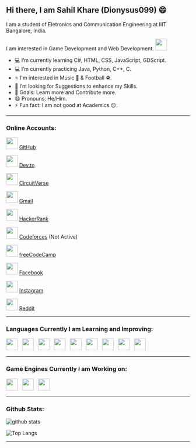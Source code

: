 ## Hi there, I am Sahil Khare (Dionysus099) 😄

I am a student of Eletronics and Communication Engineering at IIIT Bangalore, India.

I am interested in Game Development and Web Development. <img height="32" width="32" src="https://img.icons8.com/nolan/2x/programming.png" />

- 💻 I’m currently learning C#, HTML, CSS, JavaScript, GDScript.
- 💻 I’m currently practicing Java, Python, C++, C.
- ⭐ I'm interested in Music 🎼 & Football ⚽.
- 🤔 I’m looking for Suggestions to enhance my Skills.
- 🥅 Goals: Learn more and Contribute more.
- 😄 Pronouns: He/Him.
- ⚡ Fun fact: I am not good at Academics ☹.

---

###   Online Accounts:

<img height="32" width="32" src="https://img.icons8.com/nolan/2x/github.png" /> [GitHub]

<img height="32" width="32" src="https://cdn1.iconfinder.com/data/icons/logos-and-brands-3/512/84_Dev_logo_logos-512.png" /> [Dev.to]

<img height="32" width="32" src="https://pbs.twimg.com/profile_images/1232053138212847617/EPE--hw8_400x400.jpg" /> [CircuitVerse]

<img height="32" width="32" src="https://img.icons8.com/fluent/2x/gmail.png" /> [Gmail]

<img height="32" width="32" src="https://upload.wikimedia.org/wikipedia/commons/4/40/HackerRank_Icon-1000px.png" /> [HackerRank]

<img height="32" width="32" src="https://1.bp.blogspot.com/-pBimI1ZhYAA/Wnde0nmCz8I/AAAAAAAABPI/5LZ2y9tBOZIV-pm9KNbyNy3WZJkGS54WgCPcBGAYYCw/s1600/codeforce.png" /> [Codeforces] (Not Active)

<img height="32" width="32" src="https://res-4.cloudinary.com/crunchbase-production/image/upload/c_lpad,f_auto,q_auto:eco/ikqra03zdnggljdu5vv0" /> [freeCodeCamp]

<img height="32" width="32" src="https://img.icons8.com/nolan/2x/facebook-new.png" /> [Facebook]

<img height="32" width="32" src="https://img.icons8.com/fluent/2x/instagram-new.png" /> [Instagram]


<img height="32" width="32" src="https://img.icons8.com/nolan/2x/reddit.png" /> [Reddit]


---

### Languages Currently I am Learning and Improving:

<img height="32" width="32" src="https://www.flaticon.com/svg/static/icons/svg/226/226777.svg" /> &nbsp;
<img height="32" width="32" src="https://img.icons8.com/color/2x/c-plus-plus-logo.png" /> &nbsp;
<img height="32" width="32" src="https://img.icons8.com/color/2x/python.png" /> &nbsp;
<img height="32" width="32" src="https://img.icons8.com/color/2x/c-programming.png" /> &nbsp;
<img height="32" width="32" src="https://img.icons8.com/color/2x/html-5.png" /> &nbsp;
<img height="32" width="32" src="https://img.icons8.com/color/2x/css3.png" /> &nbsp;
<img height="32" width="32" src="https://img.icons8.com/color/2x/javascript.png" /> &nbsp;
<img height="32" width="32" src="https://img.icons8.com/color/2x/bootstrap.png" /> &nbsp;
<img height="32" width="32" src="https://img.icons8.com/color/2x/c-sharp-logo.png" />

---

### Game Engines Currently I am Working on:

<img height="32" width="32" src="https://img.icons8.com/nolan/2x/unity.png" /> &nbsp;
<img height="32" width="32" src="https://img.icons8.com/nolan/2x/unreal-engine.png" /> &nbsp;
<img height="32" width="32" src="https://www.pngkit.com/png/full/873-8733598_custom-drawing-in-2d-godot-engine-latest-documentation.png" />

---

###   Github Stats:

![github stats](https://github-readme-stats-new.dionysus099.vercel.app/api?username=Dionysus099&show_icons=true&theme=tokyonight)

![Top Langs](https://github-readme-stats.vercel.app/api/top-langs/?username=Dionysus099&show_icons=true&theme=tokyonight)

---

[GitHub]: https://github.com/Dionysus099
[Dev.to]: https://dev.to/dionysus099
[CircuitVerse]: https://circuitverse.org/users/17109
[Gmail]: mailto:sahilkhare099@gmail.com
[HackerRank]: https://www.hackerrank.com/Dionysus099
[Codeforces]: https://codeforces.com/profile/Sahil099
[freeCodeCamp]: https://www.freecodecamp.org/fccb5a7255c-4a62-46ef-bd96-f1312e8a0fc2
[Facebook]: https://facebook.com/sahilkhare099
[Instagram]: https://instagram.com/i_saw.hill
[Reddit]: https://www.reddit.com/user/Dionysus099
